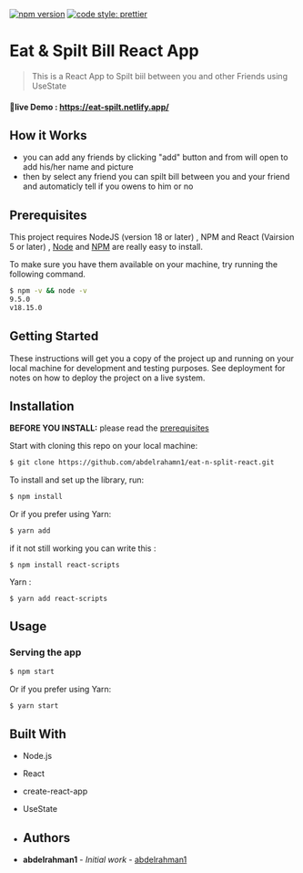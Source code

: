 [![npm version](https://badge.fury.io/js/angular2-expandable-list.svg)](https://badge.fury.io/js/angular2-expandable-list)
[![code style: prettier](https://img.shields.io/badge/code_style-prettier-ff69b4.svg?style=flat-square)](https://github.com/prettier/prettier)

# Eat & Spilt Bill React App
> This is a React App to Spilt biil between you and other Friends using UseState



#### 🌟live Demo :  https://eat-spilt.netlify.app/



## How it Works
 * you can add any friends by clicking "add" button and from will open to add his/her name and picture
 * then by select any friend you can spilt bill between you and your friend and automaticly tell if you owens to him or no




## Prerequisites
 This project requires NodeJS (version 18 or later) , NPM and React (Vairsion 5 or later) 
 , [Node](http://nodejs.org/) and [NPM](https://npmjs.org/) are really easy to install.

To make sure you have them available on your machine,
try running the following command.

```sh
$ npm -v && node -v
9.5.0
v18.15.0
```






## Getting Started

These instructions will get you a copy of the project up and running on your local machine for development and testing purposes. See deployment for notes on how to deploy the project on a live system.

## Installation

**BEFORE YOU INSTALL:** please read the [prerequisites](#prerequisites)

Start with cloning this repo on your local machine:

```sh
$ git clone https://github.com/abdelrahamn1/eat-n-split-react.git
```

To install and set up the library, run:

```sh
$ npm install
```

Or if you prefer using Yarn:

```sh
$ yarn add
```


if it not still working you can write this :
```
$ npm install react-scripts
```

Yarn :
```
$ yarn add react-scripts
```


## Usage

### Serving the app

```sh
$ npm start
```

Or if you prefer using Yarn:

```sh
$ yarn start
```

## Built With
* Node.js 
* React
* create-react-app
* UseState

* ## Authors

* **abdelrahman1** - *Initial work* - [abdelrahman1](https://github.com/abdelrahman1)
